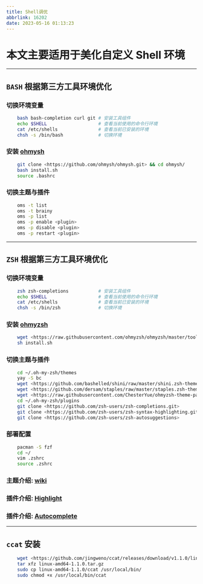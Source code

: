 ```yaml
---
title: Shell调优
abbrlink: 16202
date: 2023-05-16 01:13:23
---
```


# 本文主要适用于美化自定义 Shell 环境

---

## `BASH` 根据第三方工具环境优化

### 切换环境变量

```bash
    bash bash-completion curl git # 安装工具组件
    echo $SHELL                   # 查看当前使用的命令行环境
    cat /etc/shells               # 查看当前已安装的环境
    chsh -s /bin/bash             # 切换环境

```

### 安装 [ohmysh](https://github.com/ohmysh/ohmysh)

```bash
    git clone <https://github.com/ohmysh/ohmysh.git> && cd ohmysh/
    bash install.sh
    source .bashrc

```

### 切换主题与插件

```bash
    oms -t list
    oms -t brainy
    oms -p list
    oms -p enable <plugin>
    oms -p disable <plugin>
    oms -p restart <plugin>

```

---

## `ZSH` 根据第三方工具环境优化

### 切换环境变量

```bash
    zsh zsh-completions           # 安装工具组件
    echo $SHELL                   # 查看当前使用的命令行环境
    cat /etc/shells               # 查看当前已安装的环境
    chsh -s /bin/zsh              # 切换环境

```

### 安装 [ohmyzsh](https://github.com/ohmyzsh/ohmyzsh)

```bash
    wget <https://raw.githubusercontent.com/ohmyzsh/ohmyzsh/master/tools/install.sh>
    sh install.sh

```

### 切换主题与插件

```bash
    cd ~/.oh-my-zsh/themes
    yay -S bc
    wget <https://github.com/bashelled/shini/raw/master/shini.zsh-theme>
    wget <https://github.com/dersam/staples/raw/master/staples.zsh-theme>
    wget <https://raw.githubusercontent.com/ChesterYue/ohmyzsh-theme-passion/master/passion.zsh-theme>
    cd ~/.oh-my-zsh/plugins
    git clone <https://github.com/zsh-users/zsh-completions.git>
    git clone <https://github.com/zsh-users/zsh-syntax-highlighting.git>
    git clone <https://github.com/zsh-users/zsh-autosuggestions>

```

### 部署配置

```bash
    pacman -S fzf
    cd ~/
    vim .zshrc
    source .zshrc

```

### 主题介绍: [wiki](https://github.com/ohmyzsh/ohmyzsh/wiki/External-themes)

### 插件介绍: [Highlight](https://github.com/zsh-users/zsh-syntax-highlighting)

### 插件介绍: [Autocomplete](https://github.com/zsh-users/zsh-autosuggestions)

---

## `ccat` 安装

```bash
    wget <https://github.com/jingweno/ccat/releases/download/v1.1.0/linux-amd64-1.1.0.tar.gz>
    tar xfz linux-amd64-1.1.0.tar.gz
    sudo cp linux-amd64-1.1.0/ccat /usr/local/bin/
    sudo chmod +x /usr/local/bin/ccat

```